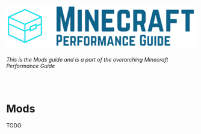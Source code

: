 ![Minecraft Performance Guide Banner][Banner]

###### This is the Mods guide and is a part of the overarching Minecraft Performance Guide

<br>

Mods
======

TODO

<br>

[Logo]: ../assets/Minecraft%20Performance%20Guide%20-%20Logo.png
[Banner]: ../assets/Minecraft%20Performance%20Guide%20-%20Banner.png
